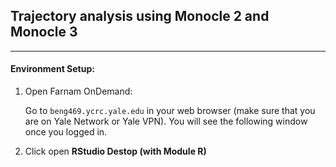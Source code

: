 ## Trajectory analysis using Monocle 2 and Monocle 3

---
#### Environment Setup:

1. Open Farnam OnDemand:
   
   Go to ```beng469.ycrc.yale.edu``` in your web browser (make sure that you are on Yale Network or Yale VPN). You will see the following window once you logged in.
   
   
2. Click open **RStudio Destop (with Module R)**

